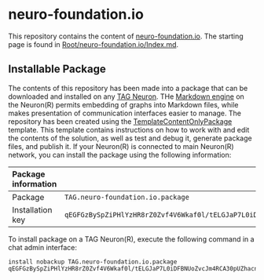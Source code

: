 neuro-foundation.io
======================

This repository contains the content of [neuro-foundation.io](https://neuro-foundation.io). The starting page is found in
[Root/neuro-foundation.io/Index.md](Root/neuro-foundation.io/Index.md).

## Installable Package

The contents of this repository has been made into a package that can be downloaded and installed on any 
[TAG Neuron](https://lab.tagroot.io/Documentation/Index.md). THe [Markdown engine](/Markdown.md) on the Neuron(R) permits embedding of
graphs into Markdown files, while makes presentation of communication interfaces easier to manage. The repository has been created using the
[TemplateContentOnlyPackage](https://github.com/Trust-Anchor-Group/TemplateContentOnlyPackage) template. This template contains instructions
on how to work with and edit the contents of the solution, as well as test and debug it, generate package files, and publish it. If your Neuron(R) 
is connected to main Neuron(R) network, you can install the package using the following information:

| Package information                                                                                                              ||
|:-----------------|:---------------------------------------------------------------------------------------------------------------|
| Package          | `TAG.neuro-foundation.io.package`                                                                              |
| Installation key | `qEGFGzBySpZiPHlYzHR8rZ0Zvf4V6Wkaf0l/tELGJaP7L0iDFBNUoZvcJm4RCA30pUZhacnAKMIAab809caa002e579f3496fe8aa8e8007b` |

To install package on a TAG Neuron(R), execute the following command in a chat admin interface:

```
install nobackup TAG.neuro-foundation.io.package qEGFGzBySpZiPHlYzHR8rZ0Zvf4V6Wkaf0l/tELGJaP7L0iDFBNUoZvcJm4RCA30pUZhacnAKMIAab809caa002e579f3496fe8aa8e8007b
```
